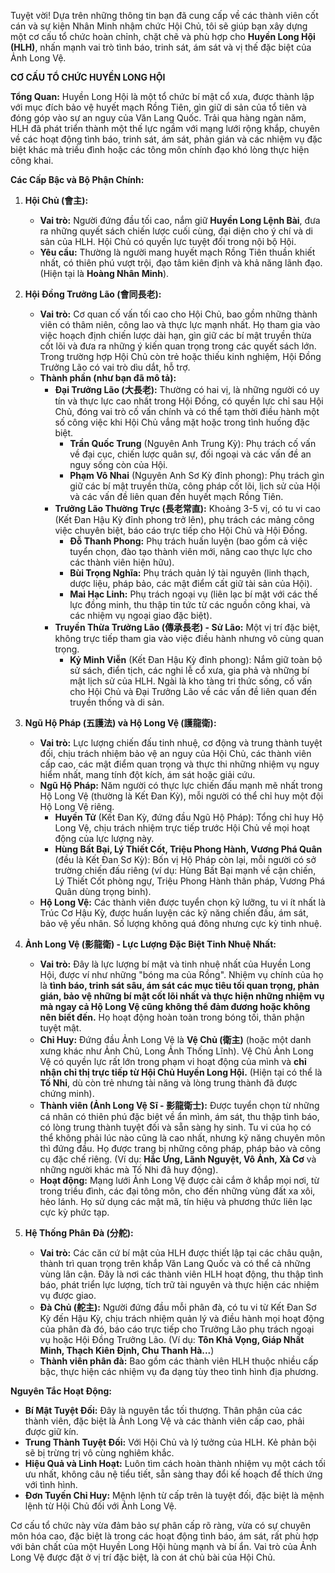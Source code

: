 Tuyệt vời! Dựa trên những thông tin bạn đã cung cấp về các thành viên cốt cán và sự kiện Nhân Minh nhậm chức Hội Chủ, tôi sẽ giúp bạn xây dựng một cơ cấu tổ chức hoàn chỉnh, chặt chẽ và phù hợp cho **Huyền Long Hội (HLH)**, nhấn mạnh vai trò tình báo, trinh sát, ám sát và vị thế đặc biệt của Ảnh Long Vệ.

**CƠ CẤU TỔ CHỨC HUYỀN LONG HỘI**

**Tổng Quan:**
Huyền Long Hội là một tổ chức bí mật cổ xưa, được thành lập với mục đích bảo vệ huyết mạch Rồng Tiên, gìn giữ di sản của tổ tiên và đóng góp vào sự an nguy của Văn Lang Quốc. Trải qua hàng ngàn năm, HLH đã phát triển thành một thế lực ngầm với mạng lưới rộng khắp, chuyên về các hoạt động tình báo, trinh sát, ám sát, phản gián và các nhiệm vụ đặc biệt khác mà triều đình hoặc các tông môn chính đạo khó lòng thực hiện công khai.

**Các Cấp Bậc và Bộ Phận Chính:**

1.  **Hội Chủ (會主):**
    * **Vai trò:** Người đứng đầu tối cao, nắm giữ **Huyền Long Lệnh Bài**, đưa ra những quyết sách chiến lược cuối cùng, đại diện cho ý chí và di sản của HLH. Hội Chủ có quyền lực tuyệt đối trong nội bộ Hội.
    * **Yêu cầu:** Thường là người mang huyết mạch Rồng Tiên thuần khiết nhất, có thiên phú vượt trội, đạo tâm kiên định và khả năng lãnh đạo. (Hiện tại là **Hoàng Nhân Minh**).

2.  **Hội Đồng Trưởng Lão (會同長老):**
    * **Vai trò:** Cơ quan cố vấn tối cao cho Hội Chủ, bao gồm những thành viên có thâm niên, công lao và thực lực mạnh nhất. Họ tham gia vào việc hoạch định chiến lược dài hạn, gìn giữ các bí mật truyền thừa cốt lõi và đưa ra những ý kiến quan trọng trong các quyết sách lớn. Trong trường hợp Hội Chủ còn trẻ hoặc thiếu kinh nghiệm, Hội Đồng Trưởng Lão có vai trò dìu dắt, hỗ trợ.
    * **Thành phần (như bạn đã mô tả):**
        * **Đại Trưởng Lão (大長老):** Thường có hai vị, là những người có uy tín và thực lực cao nhất trong Hội Đồng, có quyền lực chỉ sau Hội Chủ, đóng vai trò cố vấn chính và có thể tạm thời điều hành một số công việc khi Hội Chủ vắng mặt hoặc trong tình huống đặc biệt.
            * **Trần Quốc Trung** (Nguyên Anh Trung Kỳ): Phụ trách cố vấn về đại cục, chiến lược quân sự, đối ngoại và các vấn đề an nguy sống còn của Hội.
            * **Phạm Vô Nhai** (Nguyên Anh Sơ Kỳ đỉnh phong): Phụ trách gìn giữ các bí mật truyền thừa, công pháp cốt lõi, lịch sử của Hội và các vấn đề liên quan đến huyết mạch Rồng Tiên.
        * **Trưởng Lão Thường Trực (長老常直):** Khoảng 3-5 vị, có tu vi cao (Kết Đan Hậu Kỳ đỉnh phong trở lên), phụ trách các mảng công việc chuyên biệt, báo cáo trực tiếp cho Hội Chủ và Hội Đồng.
            * **Đỗ Thanh Phong:** Phụ trách huấn luyện (bao gồm cả việc tuyển chọn, đào tạo thành viên mới, nâng cao thực lực cho các thành viên hiện hữu).
            * **Bùi Trọng Nghĩa:** Phụ trách quản lý tài nguyên (linh thạch, dược liệu, pháp bảo, các mật điểm cất giữ tài sản của Hội).
            * **Mai Hạc Linh:** Phụ trách ngoại vụ (liên lạc bí mật với các thế lực đồng minh, thu thập tin tức từ các nguồn công khai, và các nhiệm vụ ngoại giao đặc biệt).
        * **Truyền Thừa Trưởng Lão (傳承長老) - Sử Lão:** Một vị trí đặc biệt, không trực tiếp tham gia vào việc điều hành nhưng vô cùng quan trọng.
            * **Kỷ Minh Viễn** (Kết Đan Hậu Kỳ đỉnh phong): Nắm giữ toàn bộ sử sách, điển tịch, các nghi lễ cổ xưa, gia phả và những bí mật lịch sử của HLH. Ngài là kho tàng tri thức sống, cố vấn cho Hội Chủ và Đại Trưởng Lão về các vấn đề liên quan đến truyền thống và di sản.

3.  **Ngũ Hộ Pháp (五護法) và Hộ Long Vệ (護龍衛):**
    * **Vai trò:** Lực lượng chiến đấu tinh nhuệ, cơ động và trung thành tuyệt đối, chịu trách nhiệm bảo vệ an nguy của Hội Chủ, các thành viên cấp cao, các mật điểm quan trọng và thực thi những nhiệm vụ nguy hiểm nhất, mang tính đột kích, ám sát hoặc giải cứu.
    * **Ngũ Hộ Pháp:** Năm người có thực lực chiến đấu mạnh mẽ nhất trong Hộ Long Vệ (thường là Kết Đan Kỳ), mỗi người có thể chỉ huy một đội Hộ Long Vệ riêng.
        * **Huyền Tử** (Kết Đan Kỳ, đứng đầu Ngũ Hộ Pháp): Tổng chỉ huy Hộ Long Vệ, chịu trách nhiệm trực tiếp trước Hội Chủ về mọi hoạt động của lực lượng này.
        * **Hùng Bất Bại, Lý Thiết Cốt, Triệu Phong Hành, Vương Phá Quân** (đều là Kết Đan Sơ Kỳ): Bốn vị Hộ Pháp còn lại, mỗi người có sở trường chiến đấu riêng (ví dụ: Hùng Bất Bại mạnh về cận chiến, Lý Thiết Cốt phòng ngự, Triệu Phong Hành thân pháp, Vương Phá Quân dùng trọng binh).
    * **Hộ Long Vệ:** Các thành viên được tuyển chọn kỹ lưỡng, tu vi ít nhất là Trúc Cơ Hậu Kỳ, được huấn luyện các kỹ năng chiến đấu, ám sát, bảo vệ yếu nhân. Số lượng không quá đông nhưng cực kỳ tinh nhuệ.

4.  **Ảnh Long Vệ (影龍衛) - Lực Lượng Đặc Biệt Tinh Nhuệ Nhất:**
    * **Vai trò:** Đây là lực lượng bí mật và tinh nhuệ nhất của Huyền Long Hội, được ví như những "bóng ma của Rồng". Nhiệm vụ chính của họ là **tình báo, trinh sát sâu, ám sát các mục tiêu tối quan trọng, phản gián, bảo vệ những bí mật cốt lõi nhất và thực hiện những nhiệm vụ mà ngay cả Hộ Long Vệ cũng không thể đảm đương hoặc không nên biết đến.** Họ hoạt động hoàn toàn trong bóng tối, thân phận tuyệt mật.
    * **Chỉ Huy:** Đứng đầu Ảnh Long Vệ là **Vệ Chủ (衛主)** (hoặc một danh xưng khác như Ảnh Chủ, Long Ảnh Thống Lĩnh). Vệ Chủ Ảnh Long Vệ có quyền lực rất lớn trong phạm vi hoạt động của mình và **chỉ nhận chỉ thị trực tiếp từ Hội Chủ Huyền Long Hội.** (Hiện tại có thể là **Tố Nhi**, dù còn trẻ nhưng tài năng và lòng trung thành đã được chứng minh).
    * **Thành viên (Ảnh Long Vệ Sĩ - 影龍衛士):** Được tuyển chọn từ những cá nhân có thiên phú đặc biệt về ẩn mình, ám sát, thu thập tình báo, có lòng trung thành tuyệt đối và sẵn sàng hy sinh. Tu vi của họ có thể không phải lúc nào cũng là cao nhất, nhưng kỹ năng chuyên môn thì đứng đầu. Họ được trang bị những công pháp, pháp bảo và công cụ đặc chế riêng. (Ví dụ: **Hắc Ưng, Lãnh Nguyệt, Vô Ảnh, Xà Cơ** và những người khác mà Tố Nhi đã huy động).
    * **Hoạt động:** Mạng lưới Ảnh Long Vệ được cài cắm ở khắp mọi nơi, từ trong triều đình, các đại tông môn, cho đến những vùng đất xa xôi, hẻo lánh. Họ sử dụng các mật mã, tín hiệu và phương thức liên lạc cực kỳ phức tạp.

5.  **Hệ Thống Phân Đà (分舵):**
    * **Vai trò:** Các căn cứ bí mật của HLH được thiết lập tại các châu quận, thành trì quan trọng trên khắp Văn Lang Quốc và có thể cả những vùng lân cận. Đây là nơi các thành viên HLH hoạt động, thu thập tình báo, phát triển lực lượng, tích trữ tài nguyên và thực hiện các nhiệm vụ được giao.
    * **Đà Chủ (舵主):** Người đứng đầu mỗi phân đà, có tu vi từ Kết Đan Sơ Kỳ đến Hậu Kỳ, chịu trách nhiệm quản lý và điều hành mọi hoạt động của phân đà đó, báo cáo trực tiếp cho Trưởng Lão phụ trách ngoại vụ hoặc Hội Đồng Trưởng Lão. (Ví dụ: **Tôn Khả Vọng, Giáp Nhất Minh, Thạch Kiên Định, Chu Thanh Hà...**)
    * **Thành viên phân đà:** Bao gồm các thành viên HLH thuộc nhiều cấp bậc, thực hiện các nhiệm vụ đa dạng tùy theo tình hình địa phương.

**Nguyên Tắc Hoạt Động:**

* **Bí Mật Tuyệt Đối:** Đây là nguyên tắc tối thượng. Thân phận của các thành viên, đặc biệt là Ảnh Long Vệ và các thành viên cấp cao, phải được giữ kín.
* **Trung Thành Tuyệt Đối:** Với Hội Chủ và lý tưởng của HLH. Kẻ phản bội sẽ bị trừng trị vô cùng nghiêm khắc.
* **Hiệu Quả và Linh Hoạt:** Luôn tìm cách hoàn thành nhiệm vụ một cách tối ưu nhất, không câu nệ tiểu tiết, sẵn sàng thay đổi kế hoạch để thích ứng với tình hình.
* **Đơn Tuyến Chỉ Huy:** Mệnh lệnh từ cấp trên là tuyệt đối, đặc biệt là mệnh lệnh từ Hội Chủ đối với Ảnh Long Vệ.

Cơ cấu tổ chức này vừa đảm bảo sự phân cấp rõ ràng, vừa có sự chuyên môn hóa cao, đặc biệt là trong các hoạt động tình báo, ám sát, rất phù hợp với bản chất của một Huyền Long Hội hùng mạnh và bí ẩn. Vai trò của Ảnh Long Vệ được đặt ở vị trí đặc biệt, là con át chủ bài của Hội Chủ.
